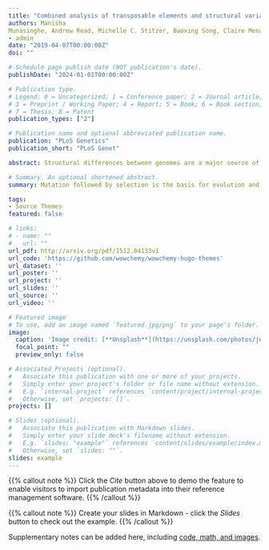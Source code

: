 ```yaml
---
title: "Combined analysis of transposable elements and structural variation in maize genomes reveals genome contraction outpaces expansion"
authors: Manisha
Munasinghe, Andrew Read, Michelle C. Stitzer, Baoxing Song, Claire Menard, Kristy Yubo Ma, Yaniv Brandvain, Candice N. Hirsch, and Nathan Springer.
- admin
date: "2019-04-07T00:00:00Z"
doi: ""

# Schedule page publish date (NOT publication's date).
publishDate: "2024-01-01T00:00:00Z"

# Publication type.
# Legend: 0 = Uncategorized; 1 = Conference paper; 2 = Journal article;
# 3 = Preprint / Working Paper; 4 = Report; 5 = Book; 6 = Book section;
# 7 = Thesis; 8 = Patent
publication_types: ["2"]

# Publication name and optional abbreviated publication name.
publication: "PLoS Genetics"
publication_short: "PLoS Genet"

abstract: Structural differences between genomes are a major source of genetic variation that contributes to phenotypic differences. Transposable elements, mobile genetic sequences capable of increasing their copy number and propagating themselves within genomes, can generate structural variation. However, their repetitive nature makes it difficult to characterize fine-scale differences in their presence at specific positions, limiting our understanding of their impact on genome variation. Domesticated maize is a particularly good system for exploring the impact of transposable element proliferation as over 70% of the genome is annotated as transposable elements. High-quality transposable element annotations were recently generated for de-novo genome assemblies of 26 diverse inbred maize lines. We generated base-pair resolved pairwise alignments between the B73 maize reference genome and the remaining 25 inbred maize line assemblies. From this data, we classified transposable elements as either shared or polymorphic in a given pairwise comparison. Our analysis uncovered substantial structural variation between lines, representing both putative insertion and deletion events. Putative insertions in SNP depleted regions, which represent recently diverged identity by state blocks, suggest some TE families may still be active. However, our analysis reveals that, genome-wide, deletions of transposable elements account for more structural variation than insertions. These deletions are often large structural variants containing multiple transposable elements. Combined, our results highlight how transposable elements contribute to structural variation and demonstrate that deletion events are a major contributor to genomic differences.

# Summary. An optional shortened abstract.
summary: Mutation followed by selection is the basis for evolution and drives diversification. These mutations can be small single nucleotide changes or larger insertions or deletions of DNA sequence, referred to as structural variants. Structural variation is often associated with the repetitive nature and functional activity of transposable elements. Here, we used whole genome alignments to identify structural variation between the maize reference genome and 25 other inbred maize lines. We intersected these genomic structural variants with publicly available transposable element annotations to determine what proportion of the structural variation is annotated as transposable element. The make-up of transposable elements at each structural variant allowed us to predict whether the variant represented a likely insertion or deletion event. We find that many variants are likely deletion events composed of multiple transposable element types, as well as sequence that did not originate from a transposable element. Our results demonstrate the role that transposable elements play in generating genomic diversity and provide a valuable resource for future studies of diversity across transposon-rich maize genomes.

tags:
- Source Themes
featured: false

# links:
# - name: ""
#   url: ""
url_pdf: http://arxiv.org/pdf/1512.04133v1
url_code: 'https://github.com/wowchemy/wowchemy-hugo-themes'
url_dataset: ''
url_poster: ''
url_project: ''
url_slides: ''
url_source: ''
url_video: ''

# Featured image
# To use, add an image named `featured.jpg/png` to your page's folder. 
image:
  caption: 'Image credit: [**Unsplash**](https://unsplash.com/photos/jdD8gXaTZsc)'
  focal_point: ""
  preview_only: false

# Associated Projects (optional).
#   Associate this publication with one or more of your projects.
#   Simply enter your project's folder or file name without extension.
#   E.g. `internal-project` references `content/project/internal-project/index.md`.
#   Otherwise, set `projects: []`.
projects: []

# Slides (optional).
#   Associate this publication with Markdown slides.
#   Simply enter your slide deck's filename without extension.
#   E.g. `slides: "example"` references `content/slides/example/index.md`.
#   Otherwise, set `slides: ""`.
slides: example
---
```


{{% callout note %}}
Click the *Cite* button above to demo the feature to enable visitors to import publication metadata into their reference management software.
{{% /callout %}}

{{% callout note %}}
Create your slides in Markdown - click the *Slides* button to check out the example.
{{% /callout %}}

Supplementary notes can be added here, including [code, math, and images](https://wowchemy.com/docs/writing-markdown-latex/).
